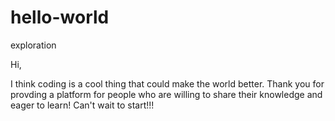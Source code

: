 # hello-world
exploration 

Hi,

I think coding is a cool thing that could make the world better. 
Thank you for provding a platform for people who are willing to share their knowledge and eager to learn!
Can't wait to start!!!
